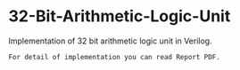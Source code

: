 # 32-Bit-Arithmetic-Logic-Unit
Implementation of 32 bit arithmetic logic unit in Verilog.

```
For detail of implementation you can read Report PDF.
```
